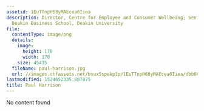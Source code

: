 ```yaml
---
assetid: 1EuTTnpH68yMAEcea6Iiea
description: Director, Centre for Employee and Consumer Wellbeing; Senior Lecturer,
  Deakin Business School, Deakin University
file:
  contentType: image/png
  details:
    image:
      height: 170
      width: 170
    size: 45435
  fileName: paul-harrison.jpg
  url: //images.ctfassets.net/bsux5spekp1p/1EuTTnpH68yMAEcea6Iiea/dbb06068322fec9edd2e3ce01e2ccf1a/paul-harrison.jpg
lastmodified: 1524652335.887475
title: Paul Harrison
---
```

No content found